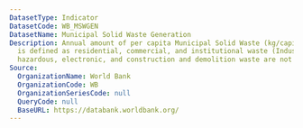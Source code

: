 ```yaml
---
DatasetType: Indicator
DatasetCode: WB_MSWGEN
DatasetName: Municipal Solid Waste Generation
Description: Annual amount of per capita Municipal Solid Waste (kg/capita/year), which
  is defined as residential, commercial, and institutional waste (Industrial, medical,
  hazardous, electronic, and construction and demolition waste are not included).
Source:
  OrganizationName: World Bank
  OrganizationCode: WB
  OrganizationSeriesCode: null
  QueryCode: null
  BaseURL: https://databank.worldbank.org/
---
```


